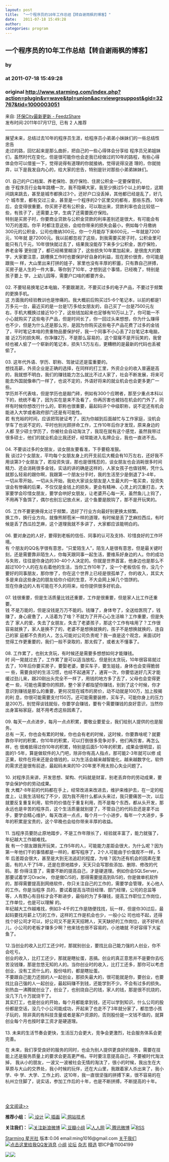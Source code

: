 ```yaml
---
layout: post
title:  "一个程序员的10年工作总结【转自谢雨枫的博客】"
date:   2011-07-18 15:49:28
author: 
categories: program
---
```


## 一个程序员的10年工作总结【转自谢雨枫的博客】
### by 
### at 2011-07-18 15:49:28
### original <http://www.starming.com/index.php?action=plugin&v=wave&tpl=union&ac=viewgrouppost&gid=32767&tid=1000003051>

<p>来自: <a href="http://www.feedzshare.com/b/4436221/2">环保City最新更新 - FeedzShare</a>  
<br>发布时间:2011年07月17日,  已有 2 人推荐 </p>
<hr><div>展望未来，总结过去10年的程序员生涯，给程序员小弟弟小妹妹们的一些总结性忠告 <br>
走过的路，回忆起来是那么曲折，把自己的一些心得体会分享给
程序员兄弟姐妹们，虽然时代在变化，但是很可能你也会走我已经做过的10年的路程，有些心得体会你可以借鉴一下，觉得说得有道理的你就接纳，觉得说得没道
理的，你就抛弃，以下是我发自内心的，给大家的忠告，特别是针对那些小弟弟妹妹们。<br>
<br>
01. 自己的户口档案、养老保险、医疗保险、住房公积金一定要保管好。<br>
由
于程序员行业每年跳槽一次，我不隐瞒大家，我至少换过5个以上的单位，这期间跳来跳去，甚至是城市都换过3个。还好户口没丢掉，其他都已经是乱了，好几个
城市里，都有交过三金，甚至是一个程序的2个区里交的都有，那些东西，10年后，会变得很重要。你买房子若有公积金，可以取出来，贷款利率也会比较低一
些，有孩子了，还需要上学，生病了还需要医疗保险。<br>
特别是买房子时，你要商业贷款与公积金贷款的利率差别还是很大，有可能会有10万的差距。你平
时都注意这些，会给你带来的损失会最小，例如每个月缴纳300元的公积金，公司也缴纳300元，你一个月能存下来600元，一年就是7200元，10年就
是72000元。我以前都忽视了这些，到我需要买房子时，公积金里可能只有几千元，10年很快就过去了，结果我没能存下来多少公积金，医疗保险，养老金等
更别提了，都已经稀里糊涂了，这些损失10年累加起来，是很庞大的数字，大家要注意，跳槽换工作时也要保护好自身的利益，现在房价很贵，你可能是跟我一
样，大山里出来打拼的娃子，家里也没有丰厚的积蓄，只有靠自己拼搏，买房子是人生的一件大事，等你到了10年，才想到这个事情，已经晚了，特别是孩子要上
学，上幼儿园等，需要户口啥的都要齐全。<br>
<br>
02. 不要轻易换笔记本电脑，不要跟潮流，不要买过多的电子产品，不要过于频繁的更换手机。<br>
这
方面我的经验教训也是惨痛的。我大概前后购买过5-6个笔记本，以前的都是1万多元一台，最近买的是一台是1万多给女朋友的，自己买了一台是7500元左
右，手机大概换过接近10个了，这些钱加起来也足够有10万以上了，你可能一不小心就购买了这些电子产品，但是时间长了，你一回过头来想想，你为什么赚得
也不少，但是为什么还是那么穷，是因为你购买这些电子产品花费了过多的金钱了，平时笔记本啥的贵重物品要保护好，我一个同事不小心丢了2台笔记本电脑，接
近2万的损失啊，你净赚2万，不是那么容易的，这个窟窿不是开玩笑的，我曾经也被人偷了一个崭新的笔记本，损失1.5万左右，更糟糕的是最新的代码也丢被
偷了。<br>
<br>
03. 这年代外语、学历、职称、驾驶证还是蛮重要的。<br>
想找高薪，外资企业是正确的选择，在同样的打工里，外资企业的收入普遍是高的，我就想不明白，我们的赚钱能力怎么就比不过人家了，社会不断发展，将来可能去外国就像串门一样了，也说不定的，外语好将来的就业机会也会更多更广一些。<br>
学历并不代表啥，但是学历也是敲门砖，例如有300个应聘者，那至少重点本科以下的，统统不看了，因为实在是来不及看了，你再厉害也被挡在机会的门外了，同样有时候你想改行什么的，职称也很重要，最起码评个中级职称，说不定还有机会能进入大学或者政府部门还是有可能性。<br>
若
有充裕的时间，应该把驾驶证考了，因为你越到后面越忙与工作家庭，没机会学车了也说不定的，平时也别光顾拼命工作，工作10年后你才发现，原来身边的人都
至少硕士学历了，你被社会自动淘汰了，我现在就有这个感觉，虽然我带过很多硕士，他们的就业机会比我还好，经常能进入名牌企业，我也一直进不去。<br>
<br>
04. 不要谈过多的女朋友，谈女朋友要看准，下手要稳准狠。<br>
我
谈过2个女朋友，平均每个女朋友身上的开支前后大概会有10万左右，还好我不用谈第3个女朋友了，若投资失误，那也是很残忍的，谈女朋友也会消耗很多时间
精力、还会消耗很多金钱，实话的讲的确是这样的，人家女孩子也值钱啊，凭什么就那么轻易的跟你啊，我跟第一个朋友分手时，我的生活至少是倒退了3-4年，
一切从零开始，一切从头开始，我劝大家谈女朋友是人生最大的一笔买卖，投资失误会有惨痛的后果，不仅仅是金钱上的损失，更会有精神、心灵上的沉重打击，大
家要学会珍惜女朋友，要学会哄好女朋友，让老婆开心每一天，虽然鱼儿上钩了，不用再下鱼饵了，偶尔也别忘记放点米，这个鱼要是脱钩了，那不是开玩笑的。<br>
<br>
05. 工作不要更换得太过于频繁，选好了行业方向最好别更换太频繁。<br>
换工作，换行业方向，就像熊掰苞米一样的道理，有时候是丢了芝麻捡西瓜，有时候是丢了西瓜捡芝麻，这个道理我就不多讲了，大家都应该能明白的。<br>
<br>
06. 要对身边的人好，要得到老板的信任、同事的认可及支持、珍惜良好的工作环境。<br>
有
个朋友的QQ名字很有意思，“只爱陌生人”，陌生人是很有意思，但是最关键时刻，还是需要靠非陌生人，你每天跟同事一起生活，要维系好身边的人。你的成功
与失败，往往是你身边的30-40个人决定的。你就是世界首富，他身边也是那么不超过100个人的在左右着他的生活，当你工作10年了，没一个老板信任
你，没几个要好的同事朋友，那你惨了，你在这个世界上已经是很孤单了，你的收入，其实大多是来自这些身边的朋友给你介绍的生意，不大会网上掉几个馅饼的。<br>
现在你身边的人有可能在不久的将来，给你提供很多好机会。<br>
<br>
07. 钱很重要，但是生活质量比钱还重要，工作是很重要，但是家人比工作还重要。<br>
钱
不是万能的，但是没钱是万万不能的。钱赚了，身体夸了，全送给医院了，钱赚了，身心疲惫了，人活着为了啥？不就为了开开心心生活嘛？工作重要，但是失去了
家人的爱，失去了女朋友，失去了老婆孩子，那这个工作有啥用了？工作很容易就换了，家人是换不了的，老婆不是想换就换的，孩子不是想换就换的，连自己的家
庭都不负责的人，怎么可能对公司负责呢？我一直是这个观念，来面试时觉得工作更重要的，我们一般不录取的，那太假了，或者太不懂事了。<br>
<br>
08. 工作累了，也别太贪玩，有时候还是需要多想想如何才能赚钱。<br>
时
间一晃就过去了，工作累了是可以适当放松，但是别太贪玩，10年很容易就过去了，10年后你要买房子，要娶老婆，要买车子，要生娃娃，身体也会变得脆弱一
些，需要良好的生活习惯，也经不起通宵了，通宵一次，你要低迷好几天才能缓过劲儿来，跟20刚出头完全不一样了，用钱的地方多了去了，父母也会变得更老一
些，可能也需要你的照顾，整个家子都指望你赚钱，别到了这个时候，你才意识到赚钱是那么的重要，更何况现在城市的房价，动不动就是100万，加上按揭的利
息，你很可能需要支付150万。还可能需要装修，买车子。可能你身上的压力是200万。别觉得谈钱就俗，你要学会赚钱，要有个需要赚钱的良好意识，当然你
出身富裕家庭，就不用考虑这些因素了。<br>
<br>
09. 每天一点点进步，每月一点点积累，要敬业要爱业，我们给别人提供的也是服务。<br>
总有
一天，你也会有累的时候，你也会有老的时候，这时候，你要靠啥呢？就要靠你平时的积累，你10年的积累，可以打倒很多竞争对手，他们再厉害，再怎么样，也
很难抵得过你10年的积累，特别是后面5-10年的积累，成果会很明显，前面的1-5年，算是做软件的入门吧，除非你有高人指点，那可能2-3年就可以修
成正果，软件在将来还是会值钱的，以为生活会越来越智能化，越来越数字化，软件的需求还是很有前途，最起码未来的10-20年里不用太担心失业问题了。<br>
<br>
10. 对程序员来讲，开发思想、架构、代码就是财富，别老丢弃你的劳动成果，要学会保护你的劳动成果。<br>
我
大概7-8年前的代码都在手上，经常改进来改进去，维护来维护去，在一定的程度上，让我生活轻松了不少，因为我不用什么都从头来过，我只要痛苦一次，以后
就要反复重复利用，软件的价值在于重复利用，而不是每个东西，都从头开发，那永远也是辛苦的程序员，这个生活质量就别提了，不管自己的代码丑还是拿不出
手，要学会精心维护，每天改进一点点，每个月一个小进步，每年一个大进步，多年的积累是宝贵的，这个早晚也会给你带来丰厚的收益。<br>
<br>
11. 当程序员要防止原地踏步，不是工作年限长了，经验就丰富了，能力就强了，年纪越大工作越难找。<br>
我
有一个朋友跟我开玩笑，工作5年的人，可能能力差距会很大，为什么呢？因为第一年他们干的事情都是一样的，都写程序了，2个人可能由于价值观不一样，5年
后差距会很大，甚至是大到无法追赶的程度，为啥？因为还有机会的因素在里面，有的人干了5年，还是在原地踏步，天天只会写那些添加、删除、修改的代码。那
你得注意了，需要不断的提高自己，才是硬道理。例如你会SQLServer，那要试着学习Oracle， 
你是做C/S的，那得需要提高到B/S的，你是做单机软件的，那得需要提高到网络软件，你只关注自己的工作的，需要学会管理，关心他人的工作。你是当程序
员的，要试着提高当项目经理、部门经理，公司的总监等等，人有野心有目标才会不断进步，最俗的为了多赚钱，提高工作职位工作岗位，工作单位，也是可以理解
的。<br>
年纪越大工作越难找，例如3-4千的工作是随便找找，玩一样，但是你30过后，最起码要找月薪上1万的工作，这样的工作是机会也少，一般小公
司也给不起，还得找个好公司才可以，好公司又不是天天招聘人，天天缺好的工作岗位，说不好听点儿，小公司的老板才赚多少啊？他来钱也很不容易的，小池塘就
不好容得下大鲨鱼了。<br>
<br>
12.当创业的收入比打工还少时，那就别创业，要找比自己能力强的人创业，你不会吃亏。<br>
创业的收入，比打工还少，那就是瞎扯蛋，恶搞。创业的真正意思并不是要你去吃苦没钱赚，那是忽悠无知的人的。当你创业时的收入，比打工还多，那你可以考虑创业，没有工资什么的，股份啥的，都是瞎扯蛋。<br>
不要跟自己能力还弱的人一起创业，那损失最大的，很可能就是你，要创业，也要找比自己强的人一起创业，最起码赚不到钱，还能学到不少。不会有过多的损失。别热血一沸腾就创业了，创业了，也别烧自己的钱，家人的钱，那是很不抗烧的，没几下几十万就烧干了。<br>
其实打工，也是创业的开始，每个月都能拿到钱，还可以学到知识，什么公司的股份都是空话，没几个小公司能成功，开起来了也走不了3年就分家了，都忽悠小孩子玩的，除非真的有科技含量或者是客户资源的，否则股份是一文钱不值的，就算创业每个月也按时拿工资才是硬道理。<br>
<br>
13. 未来的生活节奏会更快，生活压力会更大，竞争会更激烈，社会服务体系会更完善。 <br>
<p>
在
未来，我们享受良好的服务的同时，也会为别人提供更良好的服务，需要在技能上还是服务质量上的要求会更高更严格。平时要注意提高自己，不要被时代淘汰掉，
我从小的朋友，一波又一波被社会无情的淘汰了，很小的时候，我出生在大草原与大山的交界处，我小时候的玩伴，还在大山里，我跟着家人杀出来了，我小学、中
学、大学、工作上的、这10年，我一直很坚强的拼搏下来，很不容易的在杭州立住脚了，说实话，参加工作后的十年，也是不断拼搏，不断提高的十年。</p>
<p> </p>
<p><img src="http://www.starming.com/xml/star/useruploadimg/2011/07/upimg_1310900921_10025.jpg" alt="" border="0"></p><p><a href="http://www.starming.com/g.php?u=32767_1000003051">全文阅读&gt;&gt;</a></p><p><b>推荐小组：</b> <a href="http://www.starming.com/index.php?action=plugin&amp;v=wave&amp;tpl=union&amp;ac=group&amp;gid=34299"><img src="http://www.starming.com/xml/star/35000/34299/img/34299.gif"> 设计</a> <a href="http://www.starming.com/index.php?action=plugin&amp;v=wave&amp;tpl=union&amp;ac=group&amp;gid=34465"><img src="http://www.starming.com/xml/star/35000/34465/img/34465.gif"> 插画</a> <a href="http://www.starming.com/index.php?action=plugin&amp;v=wave&amp;tpl=union&amp;ac=group&amp;gid=33784"><img src="http://www.starming.com/xml/star/34000/33784/img/33784.gif"> 网站技术</a> </p>
  <p><b>关注我们：</b> <a href="http://t.sina.com.cn/allstarming"><img src="http://www.starming.com/img/plugin/wave/tpl/union/sina.gif">关注新浪微博</a> <a href="http://www.douban.com/group/starming/"><img src="http://www.starming.com/img/plugin/wave/tpl/union/douban.ico"> 豆瓣小组</a> <a href="http://www.renren.com/allstarming"><img src="http://www.starming.com/img/plugin/wave/tpl/union/renren.ico">人人网</a> <a href="http://t.qq.com/ming1016"><img src="http://www.starming.com/img/plugin/wave/tpl/union/qq.ico"> 腾讯微博</a> <a href="http://www.starming.com/index.php?action=plugin&amp;v=club&amp;rss=all"><img src="http://www.starming.com/img/plugin/wave/tpl/union/rss.png">RSS</a></p>
  <p><a href="http://www.starming.com/index.php">Starming 星光社</a> 版本:0.06 email:ming1016@gmail.com <a href="http://www.starming.com/index.php?action=plugin&amp;v=wave&amp;tpl=union&amp;ac=module&amp;m=about">关于我们</a> <a href="http://wpa.qq.com/msgrd?v=3&amp;uin=36270359&amp;site=qq&amp;menu=yes"><img border="0" src="http://wpa.qq.com/pa?p=2:36270359:41" alt="点击这里给我QQ发消息" title="点击这里给我QQ发消息"></a> <a href="http://www.starming.com/index.php?action=plugin&amp;v=wave&amp;tpl=union&amp;ac=group">小组</a> <a href="http://www.starming.com/index.php?action=plugin&amp;v=wave">论坛</a> <a href="http://www.starming.com/index.php?action=plugin&amp;v=wave&amp;tpl=t">杂志</a> <a href="http://www.starming.com/fun/chosen/">精选</a> 鄂ICP备11004199</p></div><img src="http://img.tongji.linezing.com/1017243/tongji.gif"><img src="http://img.tongji.linezing.com/855372/tongji.gif">